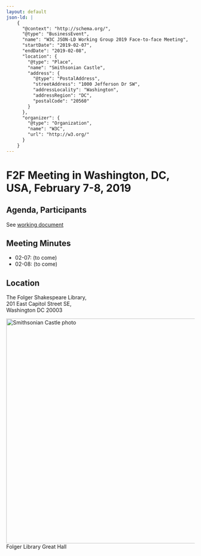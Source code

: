 ```yaml
---
layout: default
json-ld: |
    {
      "@context": "http://schema.org/",
      "@type": "BusinessEvent",
      "name": "W3C JSON-LD Working Group 2019 Face-to-face Meeting",
      "startDate": "2019-02-07",
      "endDate": "2019-02-08",
      "location": {
        "@type": "Place",
        "name": "Smithsonian Castle",
        "address": {
          "@type": "PostalAddress",
          "streetAddress": "1000 Jefferson Dr SW",
          "addressLocality": "Washington",
          "addressRegion": "DC",
          "postalCode": "20560"
        }
      },
      "organizer": {
        "@type": "Organization",
        "name": "W3C",
        "url": "http://w3.org/"
      }
    }
---
```


# F2F Meeting in Washington, DC, USA, February 7-8, 2019

## Agenda, Participants

See [working document](https://docs.google.com/document/d/11agKfDU1vTjyKBI_ytLBYFChFCqEfFePNVposnmSW_8/edit)

## Meeting Minutes

* <time datetime="2019-02-07">02-07:</time> (to come)
* <time datetime="2019-02-08">02-08:</time> (to come)

## Location

The Folger Shakespeare Library,<br/>
201 East Capitol Street SE, <br/>
Washington DC 20003<br/>




<figure style="margin:0">
  <img
    src="https://www.folger.edu/sites/default/files/GreatHallGala.jpg"
    alt="Smithsonian Castle photo"
    style="width: 600px;" />
  <figcaption>
    Folger Library Great Hall
  </figcaption>
</figure>
